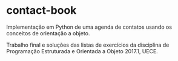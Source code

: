 # contact-book
Implementação em Python de uma agenda de contatos usando os conceitos de orientação a objeto.

Trabalho final e soluções das listas de exercícios da disciplina de Programação Estruturada e Orientada a Objeto 2017.1, UECE.
